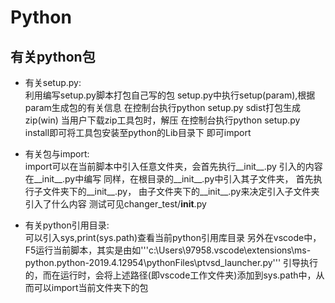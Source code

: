 # Python

## 有关python包

* 有关setup.py:<br>
    利用编写setup.py脚本打包自己写的包
    setup.py中执行setup(param),根据param生成包的有关信息
    在控制台执行python setup.py sdist打包生成zip(win)
    当用户下载zip工具包时，解压
    在控制台执行python setup.py install即可将工具包安装至python的Lib目录下
    即可import

* 有关包与import:<br>
    import可以在当前脚本中引入任意文件夹，会首先执行__init__.py
    引入的内容在__init__.py中编写
    同样，在根目录的__init__.py中引入其子文件夹，
    首先执行子文件夹下的__init__.py，
    由子文件夹下的__init__.py来决定引入子文件夹引入了什么内容
    测试可见changer_test/__init__.py
    
* 有关python引用目录:<br>
    可以引入sys,print(sys.path)查看当前python引用库目录
    另外在vscode中，F5运行当前脚本，其实是由如'''c:\Users\97958\.vscode\extensions\ms-python.python-2019.4.12954\pythonFiles\ptvsd_launcher.py'''
    引导执行的，而在运行时，会将上述路径(即vscode工作文件夹)添加到sys.path中，从而可以import当前文件夹下的包
